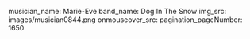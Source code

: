 musician_name: Marie-Eve
band_name: Dog In The Snow
img_src: images/musician0844.png
onmouseover_src: 
pagination_pageNumber: 1650